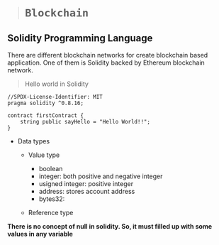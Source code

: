 > # ```Blockchain```

## Solidity Programming Language

There are different blockchain networks for create blockchain based application. One of them is Solidity backed by Ethereum blockchain network.

> Hello world in Solidity

```
//SPDX-License-Identifier: MIT
pragma solidity ^0.8.16;

contract firstContract {
    string public sayHello = "Hello World!!";
}
```

* Data types
  * Value type  
    * boolean
    * integer: both positive and negative integer
    * usigned integer: positive integer
    * address: stores account address
    * bytes32:

  * Reference type

**There is no concept of null in solidity. So, it must filled up with some values in any variable**
